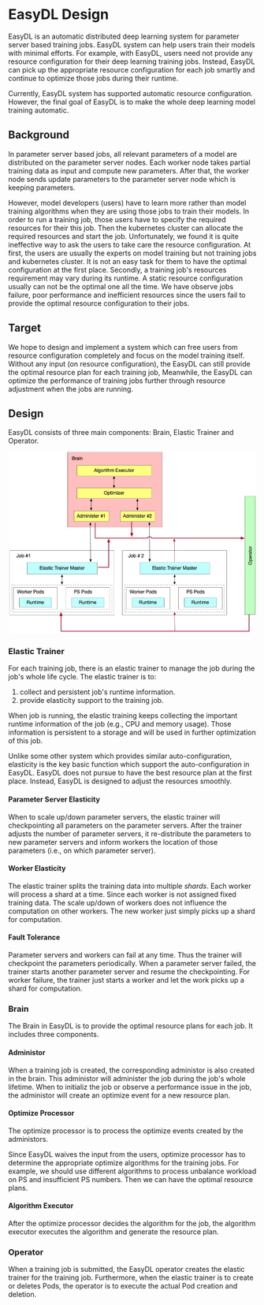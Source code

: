 # EasyDL Design

EasyDL is an automatic distributed deep learning system for parameter server based training jobs.
EasyDL system can help users train their models with minimal efforts. For example,
with EasyDL, users need not provide any resource configuration for their 
deep learning training jobs. Instead, EasyDL can pick up the appropriate resource 
configuration for each job smartly and continue to optimize those jobs during their runtime.

Currently, EasyDL system has supported automatic resource configuration. 
However, the final goal of EasyDL is to make the whole deep learning model
training automatic.

## Background

In parameter server based jobs, all relevant parameters of a model 
are distributed on the parameter server nodes. Each worker node takes partial training data
as input and compute new parameters. After that, the worker node sends 
update parameters to the parameter server node which is keeping parameters. 

However, model developers (users) have to learn more rather than model training 
algorithms when they are using those jobs to train their models. In order to 
run a training job, those users have to specify the required resources for their 
this job. Then the kubernetes cluster can allocate the required resources and 
start the job. Unfortunately, we found it is quite ineffective way to ask the users
to take care the resource configuration. At first, the users are usually the 
experts on model training but not training jobs and kubernetes cluster. It is 
not an easy task for them to have the optimal configuration at the first place.
Secondly, a training job's resources requirement may vary during its runtime.
A static resource configuration usually can not be the optimal one all the time.
We have observe jobs failure, poor performance and inefficient resources since
the users fail to provide the optimal resource configuration to their jobs.

## Target

We hope to design and implement a system which can free users from resource
configuration completely and focus on the model training itself. Without any
input (on resource configuration), the EasyDL can still provide the optimal
resource plan for each training job, Meanwhile, the EasyDL can optimize the 
performance of training jobs further through resource adjustment when the jobs
are running.

## Design

EasyDL consists of three main components: Brain, Elastic Trainer and Operator.

<div align="center">
<img src="../figures/easydl-design.jpg" alt="Editor" width="500">
</div>

### Elastic Trainer

For each training job, there is an elastic trainer to manage the job during 
the job's whole life cycle. The elastic trainer is to:

1. collect and persistent job's runtime information. 
2. provide elasticity support to the training job. 

When job is running, the elastic training keeps collecting the important runtime
information of the job (e.g., CPU and memory usage). Those information is persistent
to a storage and will be used in further optimization of this job.

Unlike some other system which provides similar auto-configuration, elasticity 
is the key basic function which support the auto-configuration in EasyDL. EasyDL
does not pursue to have the best resource plan at the first place. Instead,
EasyDL is designed to adjust the resources smoothly. 

#### Parameter Server Elasticity

When to scale up/down parameter servers, the elastic trainer will checkpointing
all parameters on the parameter servers. After the trainer adjusts the number
of parameter servers, it re-distribute the parameters to new parameter servers
and inform workers the location of those parameters (i.e., on which parameter server).

#### Worker Elasticity

The elastic trainer splits the training data into multiple *shards*. Each worker
will process a shard at a time. Since each worker is not assigned fixed training
data. The scale up/down of workers does not influence the computation on other
workers. The new worker just simply picks up a shard for computation.

#### Fault Tolerance

Parameter servers and workers can fail at any time. Thus the trainer will checkpoint
the parameters periodically. When a parameter server failed, the trainer starts
another parameter server and resume the checkpointing. For worker failure, 
the trainer just starts a worker and let the work picks up a shard for computation.

### Brain

The Brain in EasyDL is to provide the optimal resource plans for each job. It 
includes three components.

#### Administor

When a training job is created, the corresponding administor is also created 
in the brain. This administor will administer the job during the job's whole
lifetime. When to initializ the job or observe a performance issue in the job,
the administor will create an optimize event for a new resource plan.

#### Optimize Processor

The optimize processor is to process the optimize events created by the administors.

Since EasyDL waives the input from the users, optimize processor has to determine
the appropriate optimize algorithms for the training jobs. For example, we should
use different algorithms to process unbalance workload on PS and insufficient PS numbers.
Then we can have the optimal resource plans.

#### Algorithm Executor

After the optimize processor decides the algorithm for the job, the algorithm 
executor executes the algorithm and generate the resource plan.

### Operator

When a training job is submitted, the EasyDL operator creates the elastic trainer
for the training job. Furthermore, when the elastic trainer is to create or deletes
Pods, the operator is to execute the actual Pod creation and deletion.  

